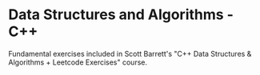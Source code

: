 # Data Structures and Algorithms - C++

Fundamental exercises included in Scott Barrett's "C++ Data Structures & Algorithms + Leetcode Exercises" course.

